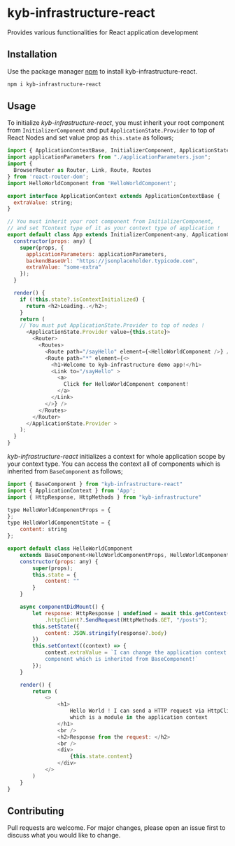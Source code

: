 # kyb-infrastructure-react

Provides various functionalities for React application development

## Installation

Use the package manager [npm](https://www.npmjs.com/package/kyb-infrastructure-react) to install kyb-infrastructure-react.

```bash
npm i kyb-infrastructure-react
```

## Usage

To initialize _kyb-infrastructure-react_, you must inherit your root component from `InitializerComponent` and put `ApplicationState.Provider` to top of React Nodes and set value prop as `this.state` as follows;

```` javascript
import { ApplicationContextBase, InitializerComponent, ApplicationState } from "kyb-infrastructure-react";
import applicationParameters from "./applicationParameters.json";
import {
  BrowserRouter as Router, Link, Route, Routes
} from 'react-router-dom';
import HelloWorldComponent from 'HelloWorldComponent';

export interface ApplicationContext extends ApplicationContextBase {
  extraValue: string;
}

// You must inherit your root component from InitializerComponent, 
// and set TContext type of it as your context type of application !
export default class App extends InitializerComponent<any, ApplicationContext> {
  constructor(props: any) {
    super(props, {
      applicationParameters: applicationParameters,
      backendBaseUrl: "https://jsonplaceholder.typicode.com",
      extraValue: "some-extra"
    });
  }

  render() {
    if (!this.state?.isContextInitialized) {
      return <h2>Loading..</h2>;
    }
    return (
    // You must put ApplicationState.Provider to top of nodes ! 
      <ApplicationState.Provider value={this.state}>
        <Router>
          <Routes>
            <Route path="/sayHello" element={<HelloWorldComponent />} />
            <Route path="*" element={<>
              <h1>Welcome to kyb-infrastructure demo app!</h1>
              <Link to="/sayHello" >
                <a>
                  Click for HelloWorldComponent component!
                </a>
              </Link>
            </>} />
          </Routes>
        </Router>
      </ApplicationState.Provider >
    );
  }
}
````

_kyb-infrastructure-react_ initializes a context for whole application scope by your context type. You can access the context all of components which is inherited from `BaseComponent` as follows;

```` javascript
import { BaseComponent } from "kyb-infrastructure-react"
import { ApplicationContext } from 'App';
import { HttpResponse, HttpMethods } from "kyb-infrastructure"

type HelloWorldComponentProps = {
};
type HelloWorldComponentState = {
    content: string
};

export default class HelloWorldComponent
    extends BaseComponent<HelloWorldComponentProps, HelloWorldComponentState, ApplicationContext> {
    constructor(props: any) {
        super(props);
        this.state = {
            content: ""
        }
    }

    async componentDidMount() {
        let response: HttpResponse | undefined = await this.getContext()
            .httpClient?.SendRequest(HttpMethods.GET, "/posts");
        this.setState({
            content: JSON.stringify(response?.body)
        })
        this.setContext((context) => {
            context.extraValue = `I can change the application context from any 
            component which is inherited from BaseComponent!`
        });
    }

    render() {
        return (
            <>
                <h1>
                    Hello World ! I can send a HTTP request via HttpClient 
                    which is a module in the application context
                </h1>
                <br />
                <h2>Response from the request: </h2>
                <br />
                <div>
                    {this.state.content}
                </div>
            </>
        )
    }
}
````

## Contributing
Pull requests are welcome. For major changes, please open an issue first to discuss what you would like to change.